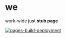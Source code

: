 # we
work-wide
just **stub page** 

[![pages-build-deployment](https://github.com/j-v-o/we/actions/workflows/pages/pages-build-deployment/badge.svg)](https://github.com/j-v-o/we/actions/workflows/pages/pages-build-deployment)
